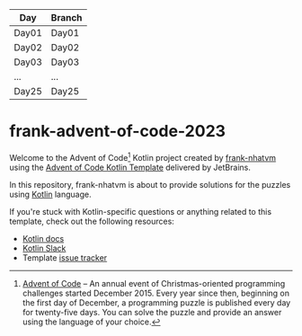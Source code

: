 | Day   | Branch |
|-------|--------|
 | Day01 | Day01  |
| Day02 | Day02  |
| Day03 | Day03  |
| ...   | ...    |
| Day25 | Day25  |

# frank-advent-of-code-2023

Welcome to the Advent of Code[^aoc] Kotlin project created by [frank-nhatvm][github] using the [Advent of Code Kotlin Template][template] delivered by JetBrains.

In this repository, frank-nhatvm is about to provide solutions for the puzzles using [Kotlin][kotlin] language.

If you're stuck with Kotlin-specific questions or anything related to this template, check out the following resources:

- [Kotlin docs][docs]
- [Kotlin Slack][slack]
- Template [issue tracker][issues]


[^aoc]:
    [Advent of Code][aoc] – An annual event of Christmas-oriented programming challenges started December 2015.
    Every year since then, beginning on the first day of December, a programming puzzle is published every day for twenty-five days.
    You can solve the puzzle and provide an answer using the language of your choice.

[aoc]: https://adventofcode.com
[docs]: https://kotlinlang.org/docs/home.html
[github]: https://github.com/frank-nhatvm
[issues]: https://github.com/kotlin-hands-on/advent-of-code-kotlin-template/issues
[kotlin]: https://kotlinlang.org
[slack]: https://surveys.jetbrains.com/s3/kotlin-slack-sign-up
[template]: https://github.com/kotlin-hands-on/advent-of-code-kotlin-template

